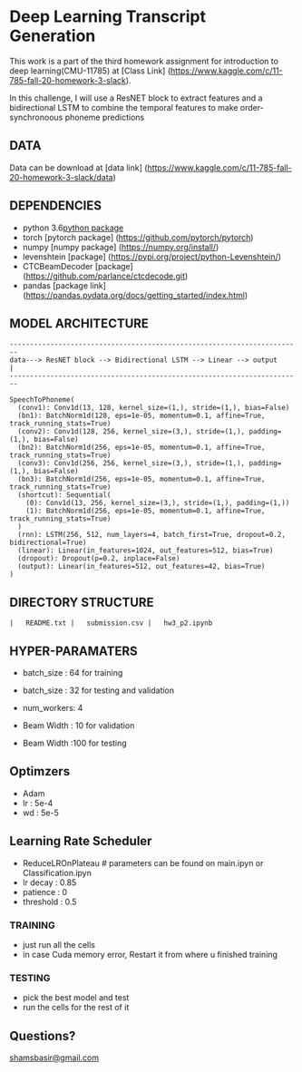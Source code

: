 # Deep Learning Transcript Generation

This work is a part of the third homework assignment for introduction to deep learning(CMU-11785) at [Class Link] (https://www.kaggle.com/c/11-785-fall-20-homework-3-slack). 

In this challenge, I will use a ResNET block to extract features and a bidirectional LSTM to combine the temporal features to make order-synchronoous phoneme predictions


## DATA 
Data can be download at [data link] (https://www.kaggle.com/c/11-785-fall-20-homework-3-slack/data)


## DEPENDENCIES

* python 3.6[python package](https://www.python.org/downloads/)
* torch [pytorch package] (https://github.com/pytorch/pytorch)
* numpy [numpy package] (https://numpy.org/install/)
* levenshtein [package] (https://pypi.org/project/python-Levenshtein/) 
* CTCBeamDecoder [package] (https://github.com/parlance/ctcdecode.git)
* pandas    [package link] (https://pandas.pydata.org/docs/getting_started/index.html)


## MODEL ARCHITECTURE
```
------------------------------------------------------------------------
data---> ResNET block --> Bidirectional LSTM --> Linear --> output	  |
------------------------------------------------------------------------

SpeechToPhoneme(
  (conv1): Conv1d(13, 128, kernel_size=(1,), stride=(1,), bias=False)
  (bn1): BatchNorm1d(128, eps=1e-05, momentum=0.1, affine=True, track_running_stats=True)
  (conv2): Conv1d(128, 256, kernel_size=(3,), stride=(1,), padding=(1,), bias=False)
  (bn2): BatchNorm1d(256, eps=1e-05, momentum=0.1, affine=True, track_running_stats=True)
  (conv3): Conv1d(256, 256, kernel_size=(3,), stride=(1,), padding=(1,), bias=False)
  (bn3): BatchNorm1d(256, eps=1e-05, momentum=0.1, affine=True, track_running_stats=True)
  (shortcut): Sequential(
    (0): Conv1d(13, 256, kernel_size=(3,), stride=(1,), padding=(1,))
    (1): BatchNorm1d(256, eps=1e-05, momentum=0.1, affine=True, track_running_stats=True)
  )
  (rnn): LSTM(256, 512, num_layers=4, batch_first=True, dropout=0.2, bidirectional=True)
  (linear): Linear(in_features=1024, out_features=512, bias=True)
  (dropout): Dropout(p=0.2, inplace=False)
  (output): Linear(in_features=512, out_features=42, bias=True)
)
```

## DIRECTORY STRUCTURE
``
|   README.txt
|   submission.csv
|   hw3_p2.ipynb 
``

## HYPER-PARAMATERS 

* batch_size : 64 for training
* batch_size : 32 for testing and validation 
* num_workers: 4


* Beam Width : 10 for validation
* Beam Width :100 for testing

 
## Optimzers

* Adam 
* lr 	     : 5e-4
* wd 	     : 5e-5


## Learning Rate Scheduler 

* ReduceLROnPlateau   # parameters can be found on main.ipyn or Classification.ipyn
* lr decay   : 0.85
* patience   : 0
* threshold  : 0.5


### TRAINING
* just run all the cells 
* in case Cuda memory error, Restart it from where u finished training 

### TESTING
* pick the best model and test
* run the cells for the rest of it 

## Questions?
shamsbasir@gmail.com

